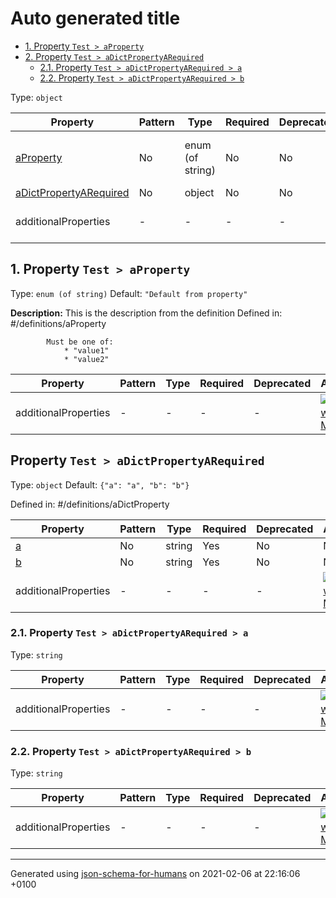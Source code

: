 # Auto generated title
- [1. Property `Test > aProperty`](#aProperty)
- [2. Property `Test > aDictPropertyARequired`](#aDictPropertyARequired)
  - [2.1. Property `Test > aDictPropertyARequired > a`](#aDictPropertyARequired_a)
  - [2.2. Property `Test > aDictPropertyARequired > b`](#aDictPropertyARequired_b)

Type: `object`

| Property | Pattern | Type | Required | Deprecated | Additional | Description |
| -------- | ------- | ---- | -------- | ---------- | ---------- | ----------- |
| [aProperty](#aProperty)|No|enum (of string)|No|No| No|This is the description from the definition|
| [aDictPropertyARequired](#aDictPropertyARequired)|No|object|No|No| No|-|
  | additionalProperties | - | - | - | - |  [![made-with-Markdown](https://img.shields.io/badge/Any%20type-allowed-green)](# "Additional Properties of any type are allowed.") | - |

## <a name="aProperty"></a>1. Property `Test > aProperty`

Type: `enum (of string)`
         Default: `"Default from property"`

**Description:** This is the description from the definition
Defined in: #/definitions/aProperty

            Must be one of:
                * "value1"
                * "value2"

| Property | Pattern | Type | Required | Deprecated | Additional | Description |
| -------- | ------- | ---- | -------- | ---------- | ---------- | ----------- |
  | additionalProperties | - | - | - | - |  [![made-with-Markdown](https://img.shields.io/badge/Any%20type-allowed-green)](# "Additional Properties of any type are allowed.") | - |

## Property `Test > aDictPropertyARequired`

Type: `object`
         Default: `{"a": "a", "b": "b"}`

Defined in: #/definitions/aDictProperty

| Property | Pattern | Type | Required | Deprecated | Additional | Description |
| -------- | ------- | ---- | -------- | ---------- | ---------- | ----------- |
| [a](#aDictPropertyARequired_a)|No|string|Yes|No| No|-|
| [b](#aDictPropertyARequired_b)|No|string|Yes|No| No|-|
  | additionalProperties | - | - | - | - |  [![made-with-Markdown](https://img.shields.io/badge/Any%20type-allowed-green)](# "Additional Properties of any type are allowed.") | - |

### <a name="aDictPropertyARequired_a"></a>2.1. Property `Test > aDictPropertyARequired > a`

Type: `string`

| Property | Pattern | Type | Required | Deprecated | Additional | Description |
| -------- | ------- | ---- | -------- | ---------- | ---------- | ----------- |
  | additionalProperties | - | - | - | - |  [![made-with-Markdown](https://img.shields.io/badge/Any%20type-allowed-green)](# "Additional Properties of any type are allowed.") | - |

### <a name="aDictPropertyARequired_b"></a>2.2. Property `Test > aDictPropertyARequired > b`

Type: `string`

| Property | Pattern | Type | Required | Deprecated | Additional | Description |
| -------- | ------- | ---- | -------- | ---------- | ---------- | ----------- |
  | additionalProperties | - | - | - | - |  [![made-with-Markdown](https://img.shields.io/badge/Any%20type-allowed-green)](# "Additional Properties of any type are allowed.") | - |

----------------------------------------------------------------------------------------------------------------------------
Generated using [json-schema-for-humans](https://github.com/coveooss/json-schema-for-humans) on 2021-02-06 at 22:16:06 +0100